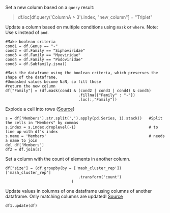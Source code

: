 Set a new column based on a `query` result:
>df.loc[df.query('ColumnA > 3').index, "new_column"] = "Triplet"

Update a column based on multiple conditions using `mask` or `where`. Note: Use `&` instead of `and`.
```
#Make boolean criteria
cond1 = df.Genus == "-"
cond2 = df.Family == "Siphoviridae"
cond3 = df.Family == "Myoviridae"
cond4 = df.Family == "Podoviridae"
cond5 = df.Subfamily.isna()

#Mask the dataframe using the boolean criteria, which preserves the shape of the dataframe. 
#Unmasked values become NaN, so fill those
#return the new column
df["Family"] = (df.mask(cond1 & (cond2 | cond3 | cond4) & cond5)
                                .fillna({"Family" : "-"})
                                .loc[:,"Family"])

```

Explode a cell into rows ([Source](https://stackoverflow.com/questions/17116814/pandas-how-do-i-split-text-in-a-column-into-multiple-rows/21032532))
```
s = df['Members'].str.split(',').apply(pd.Series, 1).stack()   #Split the cells in "Members" by commas
s.index = s.index.droplevel(-1)                                # to line up with df's index
s.name = 'Members'                                             # needs a name to join
del df['Members']
df2 = df.join(s)
```

Set a column with the count of elements in another column.
```
df["size"] = (df.groupby(by = ['mash_cluster_rep'])['mash_cluster_rep']
                                .transform('count')
                             )
```

Update values in columns of one dataframe using columns of another dataframe. Only matching columns are updated!
[Source](https://pandas.pydata.org/pandas-docs/stable/reference/api/pandas.DataFrame.update.html)
```
df1.update(df)
```
